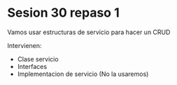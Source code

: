 # Sesion 30 repaso 1

Vamos usar estructuras de servicio para hacer un CRUD

Intervienen:

- Clase servicio
- Interfaces
- Implementacion de servicio (No la usaremos)